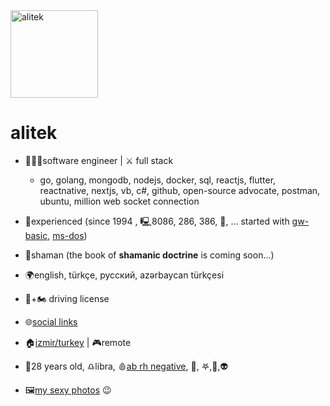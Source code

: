 
<img src="https://raw.githubusercontent.com/ali1tek/ali1tek/main/img/faalitek/faalitek-white.png" width="140" alt="alitek" />

# alitek
- 🧑🏻‍💻software engineer |  ⚔️ full stack
	- go, golang, mongodb, nodejs, docker, sql, reactjs, flutter, reactnative, nextjs, vb, c#, github, open-source advocate, postman, ubuntu, million web socket connection

- 🥇experienced (since 1994 , 🖳8086, 286, 386, 💾, ... started with [gw-basic](https://en.wikipedia.org/wiki/GW-BASIC), [ms-dos](https://en.wikipedia.org/wiki/MS-DOS))
- 🪬shaman (the book of **shamanic doctrine** is coming soon...)
- 🌍english, türkçe, русский, azərbaycan türkçesi
- 🚗+🏍️ driving license
- 🌐[social links](https://linktr.ee/alitek) 
- 🏠[izmir/turkey](https://www.google.com/maps/place/MIA+KORU+TORBALI/@38.1684487,27.3445112,19z/data=!4m6!3m5!1s0x14bbd9c1b27b652b:0xbc506f2cf4e5f6a6!8m2!3d38.168473!4d27.3452743!16s%2Fg%2F11hd6m_kp4?entry=ttu)  | 🎮remote

- 🎂28 years old, ♎libra, 🩸[ab rh negative](https://www.vitalant.org/learn/blood-types/type-ab-blood), 🌈, 𖤐,🗿,👽
- 🖼️[my sexy photos](./img/2030/README.md) 😉

